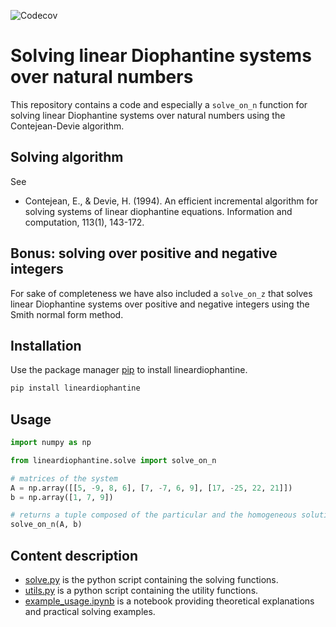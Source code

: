 ![Codecov](https://codecov.io/github/PhilippeMeyer68/linear-diophantine/coverage.svg)

# **Solving linear Diophantine systems over natural numbers**

This repository contains a code and especially a ```solve_on_n``` function for solving linear Diophantine systems over natural numbers using the Contejean-Devie algorithm.

## Solving algorithm

See

- Contejean, E., & Devie, H. (1994). An efficient incremental algorithm for solving systems of linear diophantine equations. Information and computation, 113(1), 143-172.

## **Bonus: solving over positive and negative integers**

For sake of completeness we have also included a ```solve_on_z``` that solves linear Diophantine systems over positive and negative integers using the Smith normal form method.

## Installation

Use the package manager [pip](https://pip.pypa.io/en/stable/) to install lineardiophantine.

```bash
pip install lineardiophantine
```

## Usage

```python
import numpy as np

from lineardiophantine.solve import solve_on_n

# matrices of the system
A = np.array([[5, -9, 8, 6], [7, -7, 6, 9], [17, -25, 22, 21]])
b = np.array([1, 7, 9])

# returns a tuple composed of the particular and the homogeneous solutions
solve_on_n(A, b)
```

## Content description

* [solve.py](lineardiophantine/solve.py) is the python script containing the solving functions.
* [utils.py](lineardiophantine/utils.py) is a python script containing the utility functions.
* [example_usage.ipynb](lineardiophantine/examples/example_usage.ipynb) is a notebook providing theoretical explanations and practical solving examples.
